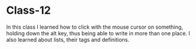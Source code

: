 # Class-12

In this class I learned how to click with the mouse cursor on something, holding down the alt key, thus being able to write in more than one place.
I also learned about lists, their tags and definitions.
